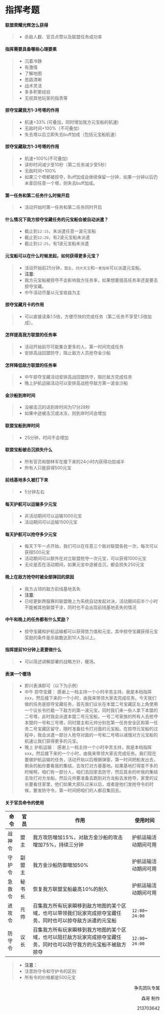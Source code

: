 # 指挥考题

#### 联盟荣耀光辉怎么获得

> - 杀敌人数、官员点赞以及联盟任务成功率

#### 指挥需要具备哪些心理要素

> - 沉着冷静
> - 有激情
> - 了解地图
> - 思路清晰
> - 战术灵活
> - 多多积累经验
> - 无视其他玩家的指责等

#### 掠夺宝藏我方1-3号塔的作用

> - 航速+33% (可叠加，同时增加我方元宝船的航速)
> - 无敌时间+100%（不可叠加）
> - 失去塔以后立即失去buff加成（包括元宝船航速）

#### 掠夺宝藏敌方1-3号塔的作用

> - 航速+100%(不可叠加)
> - 读秒时间减少至10秒（第二任务减少至5秒）
> - 无敌时间+100%
> - 如果三个塔都被掠夺，Buff加成会继续保留一分钟，如果一分钟以后仍未拿回任意一个塔，则失去buff加成。

#### 第一任务和第二任务什么时候开启

> - 活动开始时第一任务和第二任务同时开启

#### 什么情况下我方掠夺宝藏任务的元宝船会被自动派遣？
> - 截止到`12:15`，未派遣任意一波元宝船
> - 截止到`12:20`，有2波元宝船未派遣
> - 截止到`12:25`，有1波元宝船未派遣

#### 元宝船可以在什么时候发起，如何获得更多元宝？

> - 活动开始前25分钟，`盟主`、`四大天王`和`一麦指挥`可以派遣元宝船。
> - **注意**:
> - 我方元宝船被掠夺不会影响我方任务率，如果想要提高任务率还是要去掠夺宝藏。
> - 中午活动尽量以元宝收益为主

#### 掠夺宝藏月卡的作用

> - 可以直接读条1.5倍，方便尽快的完成任务（第二任务不享受1.5倍加成）。

#### 怎样提高我方联盟的任务率

> - 活动开始前尽可能集合更多的人，第一时间完成任务
> - 安排高战回盟防守，阻止敌方人员抢夺金沙船

#### 怎样降低敌方联盟的任务率

> - 中午掠夺宝藏活动安排高战回盟防守，阻拦敌方完成任务
> - 晚上护航运输活动可以安排高战抢夺敌方第一波金沙船

#### 金沙船到岸时间

> - 没被击沉的话到岸时间为17分28秒
> - 如果中途被击沉或冰冻，则到岸时间会增加

#### 联盟宝船到岸时间

> - 25分钟，时间不会增加

#### 联盟宝船被击沉损失什么

> - 所有官员和御林军在接下来的24小时内获得功勋减半
> - 所有人只能获得500元宝

#### 前线基地多久被打下来

> - 5分钟左右

#### 每天护航可以运输多少元宝

> - 非活动期间可以运输1000元宝
> - 活动期间可以运输1500元宝

#### 每天护航可以抢夺多少元宝

> - 每天下午一点开始，我们可以在任意三个敌对联盟各抢一次，每次可以获得500元宝
> - 活动期间可以额外在对立联盟抢夺一次元宝，可以获得1000元宝
> - 无论是否在活动期间，如果元宝中途被击沉，都会损失250元宝

#### 晚上在敌方抢夺时被全部弹回的原因

> - 我方占领的敌方前线基地丢失
> - **注意**:
> - 已经更新跨服赛的联盟晚上为系统自动发起对决，活动期间前半个小时不能被其他联盟干涉，同时也不会出现前线基地丢失的情况

#### 中午和晚上的任务都有什么奖励？

> - 掠夺宝藏和护航运输都可以获得势力值和元宝，其中掠夺宝藏获得元宝奖励的条件是杀敌数达到10人及以上。

#### 指挥提前10分钟上麦要做什么

> - 可以简述讲解部署的战略方针，暖场。

#### 表演一个暖场

> - 即兴表演即可（以下为示例）
> - 中午 掠夺宝藏：
> 感谢上一档主持一个小时辛苦主持，我是本档指挥xxx，然后接下来的一个小时，由我来带领大家去完成任务。今天我们做的任务是掠夺宝藏任务，首先我们议长在本盟二号宝藏区左上角使用一个议长令拦截一下敌方的第一波元宝，同时我们来一些人拿下本盟的二号塔，此时我会派遣本盟二号元宝船，一号二号家族的所有人去抢夺本盟的一号和三号塔，同时盟主和元帅分别在第一任务安全区和第一任务二号宝藏区留守，随时准备拉令打对面的元宝船。在掠夺元宝船的过程中，我会派遣一部分人抢夺对面的一号和二号塔以减慢对方元宝船的航速让我们获得更多的元宝。
> - 晚上 护航运输：
> 感谢上一档主持一个小时辛苦主持，我是本档指挥xxx，然后接下来的一个小时，由我来带领大家去完成任务。我们现在要做护航运输的任务，活动开始以后根据弹窗，第一时间把船发出去，剩余的船你要看我的集结，去攻打对方基基地。如果基地打得差不多的时候啊，咱们有一部分人，咱们去回家去防守，然后其余的听我的集结去攻打对方龙船，然后元帅要准备去跑到对方龙船去发抢夺，家里的议长要看住家里，他们如果大部队过来以后，或者是他们发抢夺令的时候，要发防守令，第一时间把咱们的人都召集回去。

#### 关于官员命令的使用

| 命令   | 官员   | 作用                                                         | 使用时间             |
| ------ | ------ | ------------------------------------------------------------ | -------------------- |
| 战神令 | 盟主   | 我方攻防增加15%，对敌方金沙船的攻击增加75%，持续三分钟       | 护航运输活动期间可用 |
| 守护令 | 副盟主 | 我方金沙船防御增加50%                                        | 护航运输活动期间可用 |
| 急救令 | 秘书长 | 恢复我方联盟宝船最高10%的耐久                                | 护航运输活动期间可用 |
| 进攻令 | 元帅   | 召集我方所有玩家瞬移到敌方地图的某个区域，也可以带领我们玩家完成掠夺宝藏任务，同时也可以掠夺敌方派遣的元宝船 |  `12:00`~ `24:00` |
| 防守令 | 议长   | 召集我方所有玩家瞬移到我方地图的某个区域，也可以阻拦敌方玩家完成掠夺宝藏任务，同时也可以防守我方的元宝船不被敌方掠夺 | `12:00`~ `24:00`          |

> - **注意：**
> - 注意防守令和守护令的区别
> - 所有令的价格都是500元宝

<p align="right">争先团队专属</p>
<p align="right">森哥 制作</p>
<p align="right">213703642</p>
